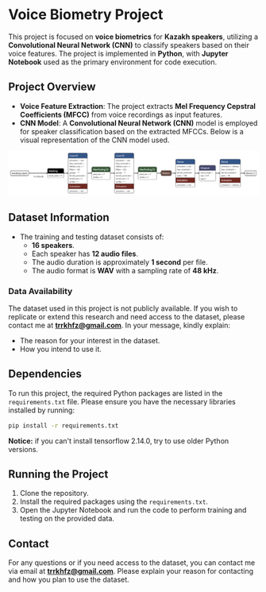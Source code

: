 # Voice Biometry Project

This project is focused on **voice biometrics** for **Kazakh speakers**, utilizing a **Convolutional Neural Network (CNN)** to classify speakers based on their voice features. The project is implemented in **Python**, with **Jupyter Notebook** used as the primary environment for code execution.

## Project Overview

- **Voice Feature Extraction**: The project extracts **Mel Frequency Cepstral Coefficients (MFCC)** from voice recordings as input features.
- **CNN Model**: A **Convolutional Neural Network (CNN)** model is employed for speaker classification based on the extracted MFCCs. Below is a visual representation of the CNN model used.

![CNN Model Photo](/Soileushi_model_CNN.keras.png)

## Dataset Information

- The training and testing dataset consists of:
  - **16 speakers**.
  - Each speaker has **12 audio files**.
  - The audio duration is approximately **1 second** per file.
  - The audio format is **WAV** with a sampling rate of **48 kHz**.
  
### Data Availability

The dataset used in this project is not publicly available. If you wish to replicate or extend this research and need access to the dataset, please contact me at **trrkhfz@gmail.com**. In your message, kindly explain:
- The reason for your interest in the dataset.
- How you intend to use it.

## Dependencies

To run this project, the required Python packages are listed in the `requirements.txt` file. Please ensure you have the necessary libraries installed by running:

```bash
pip install -r requirements.txt
```

**Notice:** if you can't install tensorflow 2.14.0, try to use older Python versions.

## Running the Project

1. Clone the repository.
2. Install the required packages using the `requirements.txt`.
3. Open the Jupyter Notebook and run the code to perform training and testing on the provided data.

## Contact

For any questions or if you need access to the dataset, you can contact me via email at **trrkhfz@gmail.com**. Please explain your reason for contacting and how you plan to use the dataset.
